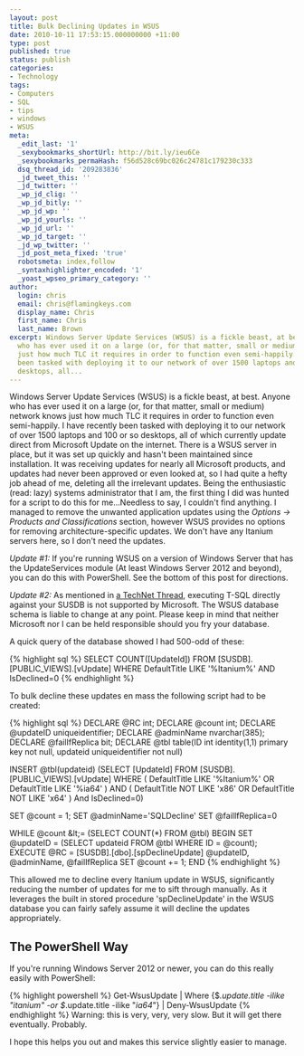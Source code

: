 ```yaml
---
layout: post
title: Bulk Declining Updates in WSUS
date: 2010-10-11 17:53:15.000000000 +11:00
type: post
published: true
status: publish
categories:
- Technology
tags:
- Computers
- SQL
- tips
- windows
- WSUS
meta:
  _edit_last: '1'
  _sexybookmarks_shortUrl: http://bit.ly/ieu6Ce
  _sexybookmarks_permaHash: f56d528c69bc026c24781c179230c333
  dsq_thread_id: '209283836'
  _jd_tweet_this: ''
  _jd_twitter: ''
  _wp_jd_clig: ''
  _wp_jd_bitly: ''
  _wp_jd_wp: ''
  _wp_jd_yourls: ''
  _wp_jd_url: ''
  _wp_jd_target: ''
  _jd_wp_twitter: ''
  _jd_post_meta_fixed: 'true'
  robotsmeta: index,follow
  _syntaxhighlighter_encoded: '1'
  _yoast_wpseo_primary_category: ''
author:
  login: chris
  email: chris@flamingkeys.com
  display_name: Chris
  first_name: Chris
  last_name: Brown
excerpt: Windows Server Update Services (WSUS) is a fickle beast, at best. Anyone
  who has ever used it on a large (or, for that matter, small or medium) network knows
  just how much TLC it requires in order to function even semi-happily. I have recently
  been tasked with deploying it to our network of over 1500 laptops and 100 or so
  desktops, all...
---
```


Windows Server Update Services (WSUS) is a fickle beast, at best. Anyone who has ever used it on a large (or, for that matter, small or medium) network knows just how much TLC it requires in order to function even semi-happily. I have recently been tasked with deploying it to our network of over 1500 laptops and 100 or so desktops, all of which currently update direct from Microsoft Update on the internet. There is a WSUS server in place, but it was set up quickly and hasn't been maintained since installation. It was receiving updates for nearly all Microsoft products, and updates had never been approved or even looked at, so I had quite a hefty job ahead of me, deleting all the irrelevant updates. Being the enthusiastic (read: lazy) systems administrator that I am, the first thing I did was hunted for a script to do this for me...Needless to say, I couldn't find anything. I managed to remove the unwanted application updates using the _Options -&gt; Products and Classifications_ section, however WSUS provides no options for removing architecture-specific updates. We don't have any Itanium servers here, so I don't need the updates.

*Update #1:* If you're running WSUS on a version of Windows Server that has the UpdateServices module (At least Windows Server 2012 and beyond), you can do this with PowerShell. See the bottom of this post for directions.

*Update #2:* As mentioned in [a TechNet Thread](http://social.technet.microsoft.com/Forums/en-US/winserverwsus/thread/4ef94f94-0521-473e-89fe-efac4a1b499a/), executing T-SQL directly against your SUSDB is not supported by Microsoft. The WSUS database schema is liable to change at any point. Please keep in mind that neither Microsoft nor I can be held responsible should you fry your database.

A quick query of the database showed I had 500-odd of these:

{% highlight sql %}
SELECT COUNT([UpdateId]) FROM [SUSDB].[PUBLIC_VIEWS].[vUpdate] WHERE DefaultTitle LIKE '%Itanium%' AND IsDeclined=0
{% endhighlight %}

To bulk decline these updates en mass the following script had to be created:

{% highlight sql %}
DECLARE @RC int;
DECLARE @count int;
DECLARE @updateID uniqueidentifier;
DECLARE @adminName nvarchar(385);
DECLARE @failIfReplica bit;
DECLARE @tbl table(ID int identity(1,1) primary key not null, updateid uniqueidentifier not null)

INSERT @tbl(updateid) (SELECT [UpdateId]
  FROM [SUSDB].[PUBLIC_VIEWS].[vUpdate]
  WHERE ( DefaultTitle LIKE '%Itanium%' OR DefaultTitle LIKE '%ia64' ) AND ( DefaultTitle NOT LIKE 'x86' OR DefaultTitle NOT LIKE 'x64' )
  And IsDeclined=0)

SET @count = 1;
SET @adminName='SQLDecline'
SET @failIfReplica=0

WHILE @count &amp;lt;= (SELECT COUNT(*) FROM @tbl) BEGIN
                SET @updateID = (SELECT updateid FROM @tbl WHERE ID = @count);
                EXECUTE @RC = [SUSDB].[dbo].[spDeclineUpdate] @updateID, @adminName, @failIfReplica
                SET @count += 1;
END
{% endhighlight %}

This allowed me to decline every Itanium update in WSUS, significantly reducing the number of updates for me to sift through manually. As it leverages the built in stored procedure 'spDeclineUpdate' in the WSUS database you can fairly safely assume it will decline the updates appropriately.

## The PowerShell Way

If you're running Windows Server 2012 or newer, you can do this really easily with PowerShell:

{% highlight powershell %}
Get-WsusUpdate | Where {$_.update.title -ilike &quot;*itanium*&quot; -or $_.update.title -ilike &quot;*ia64*&quot;} | Deny-WsusUpdate
{% endhighlight %}
Warning: this is very, very, very slow. But it will get there eventually. Probably.

I hope this helps you out and makes this service slightly easier to manage.
